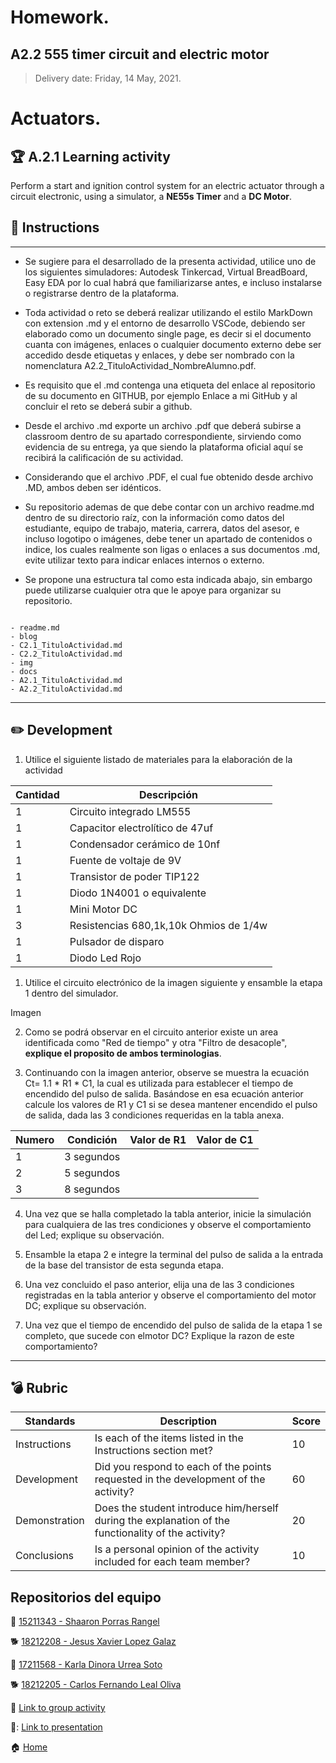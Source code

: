 # **Homework.**  

## A2.2 555 timer circuit and electric motor

> Delivery date: Friday, 14 May, 2021.
> 

# Actuators.

## 🏆 A.2.1 Learning activity

Perform a start and ignition control system for an electric actuator through a circuit electronic, using a simulator, a **NE55s Timer** and a **DC Motor**.


## 📘 Instructions
___

- Se sugiere para el desarrollado de la presenta actividad, utilice uno de los siguientes simuladores: Autodesk Tinkercad, Virtual BreadBoard, Easy EDA por lo cual habrá que familiarizarse antes, e incluso instalarse o registrarse dentro de la plataforma.

- Toda actividad o reto se deberá realizar utilizando el estilo MarkDown con extension .md y el entorno de desarrollo VSCode, debiendo ser elaborado como un documento single page, es decir si el documento cuanta con imágenes, enlaces o cualquier documento externo debe ser accedido desde etiquetas y enlaces, y debe ser nombrado con la nomenclatura A2.2_TituloActividad_NombreAlumno.pdf.

- Es requisito que el .md contenga una etiqueta del enlace al repositorio de su documento en GITHUB, por ejemplo Enlace a mi GitHub y al concluir el reto se deberá subir a github.

- Desde el archivo .md exporte un archivo .pdf que deberá subirse a classroom dentro de su apartado correspondiente, sirviendo como evidencia de su entrega, ya que siendo la plataforma oficial aquí se recibirá la calificación de su actividad.

- Considerando que el archivo .PDF, el cual fue obtenido desde archivo .MD, ambos deben ser idénticos.

- Su repositorio ademas de que debe contar con un archivo readme.md dentro de su directorio raíz, con la información como datos del estudiante, equipo de trabajo, materia, carrera, datos del asesor, e incluso logotipo o imágenes, debe tener un apartado de contenidos o indice, los cuales realmente son ligas o enlaces a sus documentos .md, evite utilizar texto para indicar enlaces internos o externo.

- Se propone una estructura tal como esta indicada abajo, sin embargo puede utilizarse cualquier otra que le apoye para organizar su repositorio.

```

- readme.md
- blog
- C2.1_TituloActividad.md
- C2.2_TituloActividad.md
- img
- docs
- A2.1_TituloActividad.md
- A2.2_TituloActividad.md

```

___

## ✏️ Development

1. Utilice el siguiente listado de materiales para la elaboración de la actividad
  
 Cantidad | Descripción                            |
----------|----------------------------------------|
 1        | Circuito integrado LM555               |
 1        | Capacitor electrolítico de 47uf        |
 1        | Condensador cerámico de 10nf           |
 1        | Fuente de voltaje de 9V                |
 1        | Transistor de poder TIP122             |
 1        | Diodo 1N4001 o equivalente             |
 1        | Mini Motor DC                          |
 3        | Resistencias 680,1k,10k Ohmios de 1/4w |
 1        | Pulsador de disparo                    |
 1        | Diodo Led Rojo                         |
  
  1. Utilice el circuito electrónico de la imagen siguiente y ensamble la etapa 1 dentro del simulador.
  
  Imagen
  

2. Como se podrá observar en el circuito anterior existe un area identificada como "Red de tiempo" y otra "Filtro de desacople", **explique el proposito de ambos terminologias**.

3. Continuando con la imagen anterior, observe se muestra la ecuación Ct= 1.1 * R1 * C1, la cual es utilizada para establecer el tiempo de encendido del pulso de salida. Basándose en esa ecuación anterior calcule los valores de R1 y C1 si se desea mantener encendido el pulso de salida, dada las 3 condiciones requeridas en la tabla anexa.

Numero | Condición   | Valor de R1 | Valor de C1
-------|-------------|-------------|-------------|
 1     | 3 segundos  |             |             |
 2     | 5 segundos  |             |             |
 3     | 8 segundos  |             |             |

4. Una vez que se halla completado la tabla anterior, inicie la simulación para cualquiera de las tres condiciones y observe el comportamiento del Led; explique su observación.

5. Ensamble la etapa 2 e integre la terminal del pulso de salida a la entrada de la base del transistor de esta segunda etapa. 

6. Una vez concluido el paso anterior, elija una de las 3 condiciones registradas en la tabla anterior y observe el comportamiento del motor DC; explique su observación.

7. Una vez que el tiempo de encendido del pulso de salida de la etapa 1 se completo, que sucede con elmotor DC? Explique la razon de este comportamiento?



___


## 💣 Rubric

| **Standards** | **Description**                                                                                       | **Score** |
| ------------- | ----------------------------------------------------------------------------------------------------- | --------- |
| Instructions  | Is each of the items listed in the Instructions section met?                                          | 10        |
| Development   | Did you respond to each of the points requested in the development of the activity?                   | 60        |
| Demonstration | Does the student introduce him/herself during the explanation of the functionality of the activity?   | 20        |
| Conclusions   | Is a personal opinion of the activity included for each team member?                                  | 10        |


## Repositorios del equipo

🥞 [15211343 - Shaaron Porras Rangel](https://github.com/ShaaronPR/Tareas)

🐕 [18212208 - Jesus Xavier Lopez Galaz](https://github.com/LopezJesus/Sistemas-Programables)

🧀 [17211568 - Karla Dinora Urrea Soto](https://github.com/Karldin11/SistemasProgramables)

🐕 [18212205 - Carlos Fernando Leal Oliva](https://github.com/FernandoOliva18212205/SistemasProgramables)

📁 [Link to group activity](https://github.com/ShaaronPR/Sistemas-Programables/blob/main/A2.1_NombreApellido_Sistematicos.md)

📁: [Link to presentation](https://docs.google.com/presentation/d/1U2_274BQayFjcz1JDQitWLlmBnXEKdPS5ScpuV05dzQ/edit?usp=sharing)


🏠 [Home](https://github.com/ShaaronPR/Sistemas-Programables)


